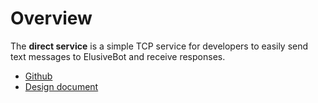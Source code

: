 # Overview

The **direct service** is a simple TCP service for developers to
easily send text messages to ElusiveBot and receive responses.

- [Github](https://github.com/elusivebot/elusivebot-direct)
- [Design document](/direct/design/)
